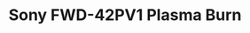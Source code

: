 ---
ee_id: '211'
site: '1'
type: '2'
long_id: 2008-057 Sony FWD-42PV1 Plasma Burn
url: 2008-057-sony-fwd-42pv1-plasma-burn
title: Sony FWD-42PV1 Plasma Burn
year: '2008'
medium: Sony FWD-42PV1 Monitor and DVD player
commission:
add_credit:
dims: 26 x 41 x 12 inches
pitch:
ps:
live_url:
related:
youtube:
imgs: burn-2008-057-full-database-UG.jpg
subheading:
year2: '2008'
download:
add_credits:
related_code:
layout: things-i-made
---
